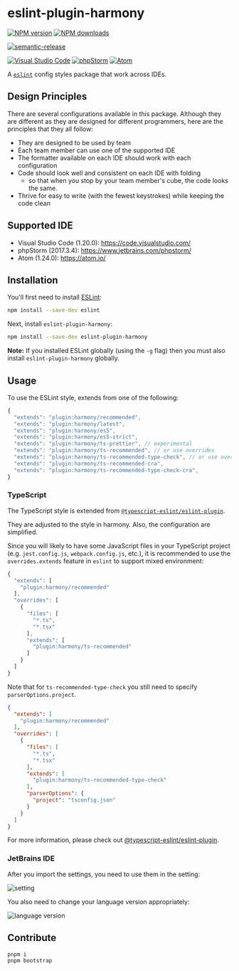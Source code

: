 # eslint-plugin-harmony

[![NPM version][npm-image]][npm-url]
[![NPM downloads][downloads-image]][downloads-url]

[![semantic-release][semantic-release-image]][semantic-release-url]

[![Visual Studio Code][vscode-image]][vscode-url]
[![phpStorm][phpStorm-image]][phpStorm-url]
[![Atom][atom-image]][atom-url]

A [`eslint`](https://eslint.org/) config styles package that work across IDEs.

## Design Principles

There are several configurations available in this package.
Although they are different as they are designed for different programmers,
here are the principles that they all follow:

- They are designed to be used by team
- Each team member can use one of the supported IDE
- The formatter available on each IDE should work with each configuration
- Code should look well and consistent on each IDE with folding
  - so that when you stop by your team member's cube, the code looks the same.
- Thrive for easy to write (with the fewest keystrokes) while keeping the code clean

## Supported IDE

- Visual Studio Code (1.20.0): <https://code.visualstudio.com/>
- phpStorm (2017.3.4): <https://www.jetbrains.com/phpstorm/>
- Atom (1.24.0): <https://atom.io/>

## Installation

You'll first need to install [ESLint](http://eslint.org):

```sh
npm install --save-dev eslint
```

Next, install `eslint-plugin-harmony`:

```sh
npm install --save-dev eslint-plugin-harmony
```

**Note:** If you installed ESLint globally (using the `-g` flag) then you must also install `eslint-plugin-harmony` globally.

## Usage

To use the ESLint style, extends from one of the following:

```js
{
  "extends": "plugin:harmony/recommended",
  "extends": "plugin:harmony/latest",
  "extends": "plugin:harmony/es5",
  "extends": "plugin:harmony/es5-strict",
  "extends": "plugin:harmony/ts-prettier", // experimental
  "extends": "plugin:harmony/ts-recommended", // or use overrides
  "extends": "plugin:harmony/ts-recommended-type-check", // or use overrides
  "extends": "plugin:harmony/ts-recommended-cra",
  "extends": "plugin:harmony/ts-recommended-type-check-cra",
}
```

### TypeScript

The TypeScript style is extended from [`@typescript-eslint/eslint-plugin`](https://github.com/typescript-eslint/typescript-eslint/tree/master/packages/eslint-plugin).

They are adjusted to the style in harmony.
Also, the configuration are simplified.

Since you will likely to have some JavaScript files in your TypeScript project (e.g. `jest.config.js`, `webpack.config.js`, etc.),
it is recommended to use the `overrides.extends` feature in `eslint` to support mixed environment:

```js
{
  "extends": [
    "plugin:harmony/recommended"
  ],
  "overrides": [
    {
      "files": [
        "*.ts",
        "*.tsx"
      ],
      "extends": [
        "plugin:harmony/ts-recommended"
      ]
    }
  ]
}
```

Note that for `ts-recommended-type-check` you still need to specify `parserOptions.project`.

```json
{
  "extends": [
    "plugin:harmony/recommended"
  ],
  "overrides": [
    {
      "files": [
        "*.ts",
        "*.tsx"
      ],
      "extends": [
        "plugin:harmony/ts-recommended-type-check"
      ],
      "parserOptions": {
        "project": "tsconfig.json"
      }
    }
  ]
}
```

For more information, please check out [@typescript-eslint/eslint-plugin](https://github.com/typescript-eslint/typescript-eslint/tree/master/packages/eslint-plugin).

### JetBrains IDE

After you import the settings,
you need to use them in the setting:

![setting](2018-03-06-16-12-17.png)

You also need to change your language version appropriately:

![language version](2018-03-06-16-14-48.png)

## Contribute

```sh
pnpm i
pnpm bootstrap
```

[npm-image]: https://img.shields.io/npm/v/eslint-plugin-harmony.svg?style=flat
[npm-url]: https://npmjs.org/package/eslint-plugin-harmony
[downloads-image]: https://img.shields.io/npm/dm/eslint-plugin-harmony.svg?style=flat
[downloads-url]: https://npmjs.org/package/eslint-plugin-harmony
[semantic-release-image]:https://img.shields.io/badge/%20%20%F0%9F%93%A6%F0%9F%9A%80-semantic--release-e10079.svg
[semantic-release-url]:https://github.com/semantic-release/semantic-release
[vscode-image]:https://img.shields.io/badge/vscode-ready-green.svg
[vscode-url]:https://code.visualstudio.com/
[phpStorm-image]:https://img.shields.io/badge/phpStorm-ready-green.svg
[phpStorm-url]:https://www.jetbrains.com/phpstorm/
[atom-image]:https://img.shields.io/badge/atom-ready-green.svg
[atom-url]:https://atom.io/
